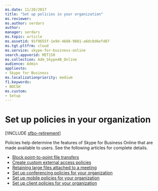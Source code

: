 ```yaml
---
ms.date: 11/28/2017
title: "Set up policies in your organization"
ms.reviewer: 
ms.author: serdars
author: 
manager: serdars
ms.topic: article
ms.assetid: 91f9655f-1e9d-4688-9801-a6dc8d6efd87
ms.tgt.pltfrm: cloud
ms.service: skype-for-business-online
search.appverid: MET150
ms.collection: Adm_Skype4B_Online
audience: Admin
appliesto:
- Skype for Business
ms.localizationpriority: medium
f1.keywords:
- NOCSH
ms.custom:
- Setup
---
```


# Set up policies in your organization

[!INCLUDE [sfbo-retirement](../../Hub/includes/sfbo-retirement.md)]

Policies help determine the features of Skype for Business Online that are made available to users. See the following articles for complete details.

- [Block point-to-point file transfers](block-point-to-point-file-transfers.md)
- [Create custom external access policies](create-custom-external-access-policies.md)
- [Retaining large files attached to a meeting](retaining-large-files-attached-to-a-meeting.md)
- [Set up conferencing policies for your organization](set-up-conferencing-policies-for-your-organization.md)
- [Set up mobile policies for your organization](set-up-mobile-policies-for-your-organization.md)
- [Set up client policies for your organization](set-up-client-policies-for-your-organization.md)

